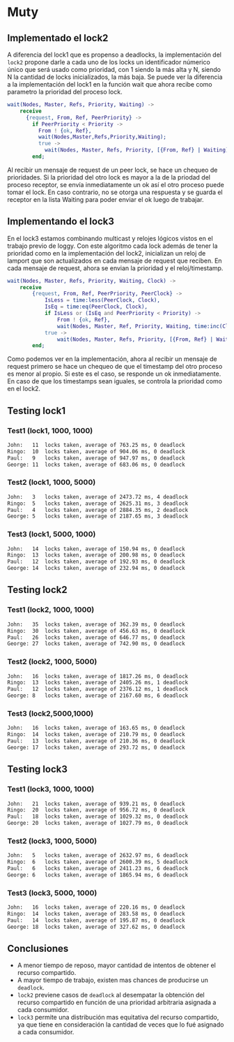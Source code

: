 # Muty

## Implementado el lock2

A diferencia del lock1 que es propenso a deadlocks, la implementación del `lock2` propone darle a cada uno de los locks un identificador númerico único que será usado como prioridad, con 1 siendo la más alta y N, siendo N la cantidad de locks inicializados, la más baja.
Se puede ver la diferencia a la implementación del lock1 en la función wait que ahora recibe como parametro la prioridad del proceso lock.

```erlang
wait(Nodes, Master, Refs, Priority, Waiting) ->
    receive
      {request, From, Ref, PeerPriority} ->
        if PeerPriority < Priority ->
          From ! {ok, Ref},
          wait(Nodes,Master,Refs,Priority,Waiting);
          true ->
            wait(Nodes, Master, Refs, Priority, [{From, Ref} | Waiting])
        end;
```

Al recibir un mensaje de request de un peer lock, se hace un chequeo de prioridades. Si la prioridad del otro lock es mayor a la de la priodad del proceso receptor, se envía inmediatamente un ok así el otro proceso puede tomar el lock. En caso contrario, no se otorga una respuesta y se guarda el receptor en la lista Waiting para poder enviar el ok luego de trabajar.

## Implementando el lock3

En el lock3 estamos combinando multicast y relojes lógicos vistos en el trabajo previo de loggy. Con este algoritmo cada lock además de tener la prioridad como en la implementación del lock2, inicializan un reloj de lamport que son actualizados en cada mensaje de request que reciben.
En cada mensaje de request, ahora se envian la prioridad y el reloj/timestamp.

```erlang
wait(Nodes, Master, Refs, Priority, Waiting, Clock) ->
    receive
        {request, From, Ref, PeerPriority, PeerClock} ->
            IsLess = time:less(PeerClock, Clock),
            IsEq = time:eq(PeerClock, Clock),
            if IsLess or (IsEq and PeerPriority < Priority) ->
                From ! {ok, Ref},
                wait(Nodes, Master, Ref, Priority, Waiting, time:inc(Clock));
            true ->
                wait(Nodes, Master, Refs, Priority, [{From, Ref} | Waiting], time:inc(Clock))
        end;
```

Como podemos ver en la implementación, ahora al recibir un mensaje de request primero se hace un chequeo de que el timestamp del otro proceso es menor al propio. Si este es el caso, se responde un ok inmediatamente.
En caso de que los timestamps sean iguales, se controla la prioridad como en el lock2.

## Testing lock1

### Test1 (lock1, 1000, 1000)

```bash
John:   11  locks taken, average of 763.25 ms, 0 deadlock
Ringo:  10  locks taken, average of 904.06 ms, 0 deadlock
Paul:   9   locks taken, average of 947.97 ms, 0 deadlock
George: 11  locks taken, average of 683.06 ms, 0 deadlock
```

### Test2 (lock1, 1000, 5000)

```bash
John:   3   locks taken, average of 2473.72 ms, 4 deadlock
Ringo:  5   locks taken, average of 2625.31 ms, 3 deadlock
Paul:   4   locks taken, average of 2884.35 ms, 2 deadlock
George: 5   locks taken, average of 2187.65 ms, 3 deadlock
```

### Test3 (lock1, 5000, 1000)

```bash
John:   14  locks taken, average of 150.94 ms, 0 deadlock
Ringo:  13  locks taken, average of 200.98 ms, 0 deadlock
Paul:   12  locks taken, average of 192.93 ms, 0 deadlock
George: 14  locks taken, average of 232.94 ms, 0 deadlock
```

## Testing lock2

### Test1 (lock2, 1000, 1000)

```bash
John:   35  locks taken, average of 362.39 ms, 0 deadlock
Ringo:  30  locks taken, average of 456.63 ms, 0 deadlock
Paul:   26  locks taken, average of 646.77 ms, 0 deadlock
George: 27  locks taken, average of 742.90 ms, 0 deadlock
```

### Test2 (lock2, 1000, 5000)

```bash
John:   16  locks taken, average of 1817.26 ms, 0 deadlock
Ringo:  13  locks taken, average of 2405.26 ms, 1 deadlock
Paul:   12  locks taken, average of 2376.12 ms, 1 deadlock
George: 8   locks taken, average of 2167.60 ms, 6 deadlock
```

### Test3 (lock2,5000,1000)

```bash
John:   16  locks taken, average of 163.65 ms, 0 deadlock
Ringo:  14  locks taken, average of 210.79 ms, 0 deadlock
Paul:   13  locks taken, average of 210.36 ms, 0 deadlock
George: 17  locks taken, average of 293.72 ms, 0 deadlock
```

## Testing lock3

### Test1 (lock3, 1000, 1000)

```bash
John:   21  locks taken, average of 939.21 ms, 0 deadlock
Ringo:  20  locks taken, average of 956.72 ms, 0 deadlock
Paul:   18  locks taken, average of 1029.32 ms, 0 deadlock
George: 20  locks taken, average of 1027.79 ms, 0 deadlock
```

### Test2 (lock3, 1000, 5000)

```bash
John:   5   locks taken, average of 2632.97 ms, 6 deadlock
Ringo:  6   locks taken, average of 2600.39 ms, 5 deadlock
Paul:   6   locks taken, average of 2411.23 ms, 6 deadlock
George: 6   locks taken, average of 1865.94 ms, 6 deadlock
```

### Test3 (lock3, 5000, 1000)

```bash
John:   16  locks taken, average of 220.16 ms, 0 deadlock
Ringo:  14  locks taken, average of 283.58 ms, 0 deadlock
Paul:   14  locks taken, average of 195.87 ms, 0 deadlock
George: 18  locks taken, average of 327.62 ms, 0 deadlock
```

## Conclusiones

- A menor tiempo de reposo, mayor cantidad de intentos de obtener el recurso compartido.
- A mayor tiempo de trabajo, existen mas chances de producirse un `deadlock`.
- `lock2` previene casos de `deadlock` al desempatar la obtención del recurso compartido en función de una prioridad arbitraria asignada a cada consumidor.
- `lock3` permite una distribución mas equitativa del recurso compartido, ya que tiene en consideración la cantidad de veces que lo fué asignado a cada consumidor.
